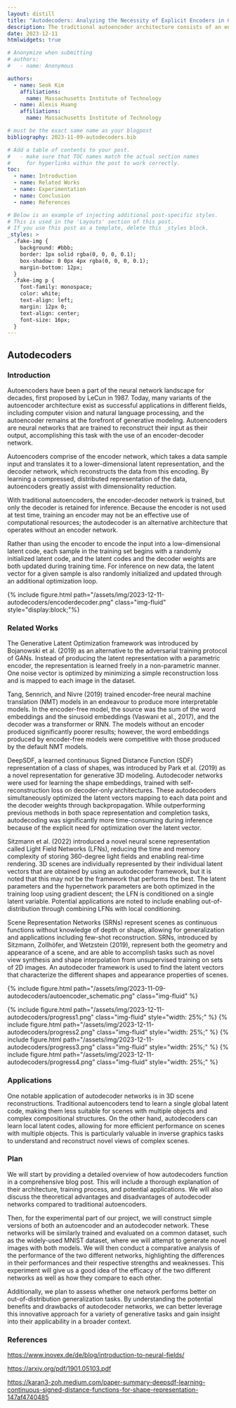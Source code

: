 ```yaml
---
layout: distill
title: "Autodecoders: Analyzing the Necessity of Explicit Encoders in Generative Modeling"
description: The traditional autoencoder architecture consists of an encoder and a decoder, the former of which compresses the input into a low-dimensional latent code representation, while the latter aims to reconstruct the original input from the latent code. However, the autodecoder architecture skips the encoding step altogether and trains randomly initialized latent codes per sample along with the decoder weights instead. We aim to test the two architectures on practical generative tasks as well as dive into the theory of autodecoders and why they work along with their benefits.
date: 2023-12-11
htmlwidgets: true

# Anonymize when submitting
# authors:
#   - name: Anonymous

authors:
  - name: Seok Kim
    affiliations:
      name: Massachusetts Institute of Technology
  - name: Alexis Huang
    affiliations:
      name: Massachusetts Institute of Technology

# must be the exact same name as your blogpost
bibliography: 2023-11-09-autodecoders.bib

# Add a table of contents to your post.
#   - make sure that TOC names match the actual section names
#     for hyperlinks within the post to work correctly.
toc:
  - name: Introduction
  - name: Related Works
  - name: Experimentation
  - name: Conclusion
  - name: References

# Below is an example of injecting additional post-specific styles.
# This is used in the 'Layouts' section of this post.
# If you use this post as a template, delete this _styles block.
_styles: >
  .fake-img {
    background: #bbb;
    border: 1px solid rgba(0, 0, 0, 0.1);
    box-shadow: 0 0px 4px rgba(0, 0, 0, 0.1);
    margin-bottom: 12px;
  }
  .fake-img p {
    font-family: monospace;
    color: white;
    text-align: left;
    margin: 12px 0;
    text-align: center;
    font-size: 16px;
  }
---
```


## Autodecoders

### Introduction

Autoencoders have been a part of the neural network landscape for decades, first proposed by LeCun in 1987. Today, many variants of the autoencoder architecture exist as successful applications in different fields, including computer vision and natural language processing, and the autoencoder remains at the forefront of generative modeling. Autoencoders are neural networks that are trained to reconstruct their input as their output, accomplishing this task with the use of an encoder-decoder network.

Autoencoders comprise of the encoder network, which takes a data sample input and translates it to a lower-dimensional latent representation, and the decoder network, which reconstructs the data from this encoding. By learning a compressed, distributed representation of the data, autoencoders greatly assist with dimensionality reduction.

With traditional autoencoders, the encoder-decoder network is trained, but only the decoder is retained for inference. Because the encoder is not used at test time, training an encoder may not be an effective use of computational resources; the autodecoder is an alternative architecture that operates without an encoder network.

Rather than using the encoder to encode the input into a low-dimensional latent code, each sample in the training set begins with a randomly initialized latent code, and the latent codes and the decoder weights are both updated during training time. For inference on new data, the latent vector for a given sample is also randomly initialized and updated through an additional optimization loop.

{% include figure.html path="/assets/img/2023-12-11-autodecoders/encoderdecoder.png" class="img-fluid" style="display:block;"%}

### Related Works

The Generative Latent Optimization framework was introduced by Bojanowski et al. (2019) as an alternative to the adversarial training protocol of GANs. Instead of producing the latent representation with a parametric encoder, the representation is learned freely in a non-parametric manner. One noise vector is optimized by minimizing a simple reconstruction loss and is mapped to each image in the dataset.

Tang, Sennrich, and Nivre (2019) trained encoder-free neural machine translation (NMT) models in an endeavour to produce more interpretable models. In the encoder-free model, the source was the sum of the word embeddings and the sinusoid embeddings (Vaswani et al., 2017), and the decoder was a transformer or RNN. The models without an encoder produced significantly poorer results; however, the word embeddings produced by encoder-free models were competitive with those produced by the default NMT models.

DeepSDF, a learned continuous Signed Distance Function (SDF) representation of a class of shapes, was introduced by Park et al. (2019) as a novel representation for generative 3D modeling. Autodecoder networks were used for learning the shape embeddings, trained with self-reconstruction loss on decoder-only architectures. These autodecoders simultaneously optimized the latent vectors mapping to each data point and the decoder weights through backpropagation. While outperforming previous methods in both space representation and completion tasks, autodecoding was significantly more time-consuming during inference because of the explicit need for optimization over the latent vector.

Sitzmann et al. (2022) introduced a novel neural scene representation called Light Field Networks (LFNs), reducing the time and memory complexity of storing 360-degree light fields and enabling real-time rendering. 3D scenes are individually represented by their individual latent vectors that are obtained by using an autodecoder framework, but it is noted that this may not be the framework that performs the best. The latent parameters and the hypernetwork parameters are both optimized in the training loop using gradient descent; the LFN is conditioned on a single latent variable. Potential applications are noted to include enabling out-of-distribution through combining LFNs with local conditioning.

Scene Representation Networks (SRNs) represent scenes as continuous functions without knowledge of depth or shape, allowing for generalization and applications including few-shot reconstruction. SRNs, introduced by Sitzmann, Zollhöfer, and Wetzstein (2019), represent both the geometry and appearance of a scene, and are able to accomplish tasks such as novel view synthesis and shape interpolation from unsupervised training on sets of 2D images. An autodecoder framework is used to find the latent vectors that characterize the different shapes and appearance properties of scenes.

{% include figure.html path="/assets/img/2023-11-09-autodecoders/autoencoder_schematic.png" class="img-fluid" %}
<div style="display: flex; justify-content: space-between;">
  {% include figure.html path="/assets/img/2023-12-11-autodecoders/progress1.png" class="img-fluid" style="width: 25%;" %}
  {% include figure.html path="/assets/img/2023-12-11-autodecoders/progress2.png" class="img-fluid" style="width: 25%;" %}
  {% include figure.html path="/assets/img/2023-12-11-autodecoders/progress3.png" class="img-fluid" style="width: 25%;" %}
  {% include figure.html path="/assets/img/2023-12-11-autodecoders/progress4.png" class="img-fluid" style="width: 25%;" %}
</div>

### Applications

One notable application of autodecoder networks is in 3D scene reconstructions. Traditional autoencoders tend to learn a single global latent code, making them less suitable for scenes with multiple objects and complex compositional structures. On the other hand, autodecoders can learn local latent codes, allowing for more efficient performance on scenes with multiple objects. This is particularly valuable in inverse graphics tasks to understand and reconstruct novel views of complex scenes.

### Plan

We will start by providing a detailed overview of how autodecoders function in a comprehensive blog post. This will include a thorough explanation of their architecture, training process, and potential applications. We will also discuss the theoretical advantages and disadvantages of autodecoder networks compared to traditional autoencoders.

Then, for the experimental part of our project, we will construct simple versions of both an autoencoder and an autodecoder network. These networks will be similarly trained and evaluated on a common dataset, such as the widely-used MNIST dataset, where we will attempt to generate novel images with both models. We will then conduct a comparative analysis of the performance of the two different networks, highlighting the differences in their performances and their respective strengths and weaknesses. This experiment will give us a good idea of the efficacy of the two different networks as well as how they compare to each other.

Additionally, we plan to assess whether one network performs better on out-of-distribution generalization tasks. By understanding the potential benefits and drawbacks of autodecoder networks, we can better leverage this innovative approach for a variety of generative tasks and gain insight into their applicability in a broader context.

### References

https://www.inovex.de/de/blog/introduction-to-neural-fields/

https://arxiv.org/pdf/1901.05103.pdf

https://karan3-zoh.medium.com/paper-summary-deepsdf-learning-continuous-signed-distance-functions-for-shape-representation-147af4740485
